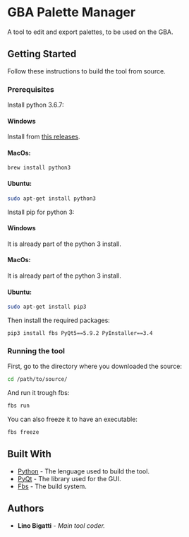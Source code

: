 # GBA Palette Manager

A tool to edit and export palettes, to be used on the GBA.

## Getting Started

Follow these instructions to build the tool from source.

### Prerequisites

Install python 3.6.7:

#### Windows

Install from [this releases](https://www.python.org/downloads/windows/).

#### MacOs:

```
brew install python3
```

#### Ubuntu:

```bash
sudo apt-get install python3
```

Install pip for python 3:

#### Windows

It is already part of the python 3 install.

#### MacOs:

It is already part of the python 3 install.

#### Ubuntu:

```bash
sudo apt-get install pip3
```

Then install the required packages:

```
pip3 install fbs PyQt5==5.9.2 PyInstaller==3.4
```

### Running the tool

First, go to the directory where you downloaded the source:

```bash
cd /path/to/source/
```

And run it trough fbs:

```bash
fbs run
```

You can also freeze it to have an executable:

```bash
fbs freeze
```

## Built With

* [Python](https://www.python.org/) - The lenguage used to build the tool.
* [PyQt](https://riverbankcomputing.com/software/pyqt/intro) - The library used for the GUI.
* [Fbs](https://build-system.fman.io/) - The build system.

## Authors

* **Lino Bigatti** - *Main tool coder.*
